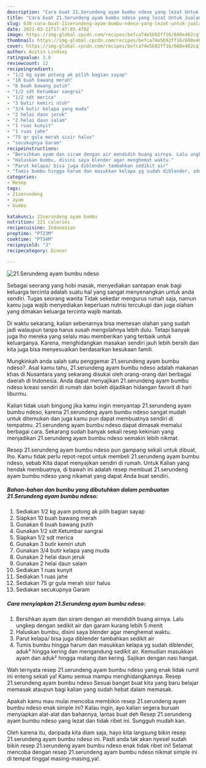 ```yaml
---
description: "Cara buat 21.Serundeng ayam bumbu ndeso yang lezat Untuk Jualan"
title: "Cara buat 21.Serundeng ayam bumbu ndeso yang lezat Untuk Jualan"
slug: 630-cara-buat-21serundeng-ayam-bumbu-ndeso-yang-lezat-untuk-jualan
date: 2021-03-21T17:47:03.470Z
image: https://img-global.cpcdn.com/recipes/befca74e5b92ff16/680x482cq70/21serundeng-ayam-bumbu-ndeso-foto-resep-utama.jpg
thumbnail: https://img-global.cpcdn.com/recipes/befca74e5b92ff16/680x482cq70/21serundeng-ayam-bumbu-ndeso-foto-resep-utama.jpg
cover: https://img-global.cpcdn.com/recipes/befca74e5b92ff16/680x482cq70/21serundeng-ayam-bumbu-ndeso-foto-resep-utama.jpg
author: Austin Lindsey
ratingvalue: 3.8
reviewcount: 12
recipeingredient:
- "1/2 kg ayam potong ak pilih bagian sayap"
- "10 buah bawang merah"
- "6 buah bawang putih"
- "1/2 sdt Ketumbar sangrai"
- "1/2 sdt merica"
- "3 butir kemiri utuh"
- "3/4 butir kelapa yang muda"
- "2 helai daun jeruk"
- "2 helai daun salam"
- "1 ruas kunyit"
- "1 ruas jahe"
- "75 gr gula merah sisir halus"
- "secukupnya Garam"
recipeinstructions:
- "Bersihkan ayam dan siram dengan air mendidih buang airnya. Lalu ungkep dengan sedikit air dan garam kurang lebih 5 menit"
- "Haluskan bumbu, disini saya blender agar menghemat waktu."
- "Parut kelapa/ bisa juga diblender tambahkan sedikit air"
- "Tumis bumbu hingga harum dan masukkan kelapa yg sudah diblender, aduk² hingga kering dan mengandung sedikit air. Kemudian masukkan ayam dan aduk² hingga matang dan kering. Sajikan dengan nasi hangat."
categories:
- Resep
tags:
- 21serundeng
- ayam
- bumbu

katakunci: 21serundeng ayam bumbu 
nutrition: 221 calories
recipecuisine: Indonesian
preptime: "PT23M"
cooktime: "PT34M"
recipeyield: "3"
recipecategory: Dinner

---
```



![21.Serundeng ayam bumbu ndeso](https://img-global.cpcdn.com/recipes/befca74e5b92ff16/680x482cq70/21serundeng-ayam-bumbu-ndeso-foto-resep-utama.jpg)

Sebagai seorang yang hobi masak, menyediakan santapan enak bagi keluarga tercinta adalah suatu hal yang sangat menyenangkan untuk anda sendiri. Tugas seorang  wanita Tidak sekedar mengurus rumah saja, namun kamu juga wajib menyediakan keperluan nutrisi tercukupi dan juga olahan yang dimakan keluarga tercinta wajib mantab.

Di waktu  sekarang, kalian sebenarnya bisa memesan olahan yang sudah jadi walaupun tanpa harus susah mengolahnya lebih dulu. Tetapi banyak juga lho mereka yang selalu mau memberikan yang terbaik untuk keluarganya. Karena, menghidangkan masakan sendiri jauh lebih bersih dan kita juga bisa menyesuaikan berdasarkan kesukaan famili. 



Mungkinkah anda salah satu penggemar 21.serundeng ayam bumbu ndeso?. Asal kamu tahu, 21.serundeng ayam bumbu ndeso adalah makanan khas di Nusantara yang sekarang disukai oleh orang-orang dari berbagai daerah di Indonesia. Anda dapat menyajikan 21.serundeng ayam bumbu ndeso kreasi sendiri di rumah dan boleh dijadikan hidangan favorit di hari liburmu.

Kalian tidak usah bingung jika kamu ingin menyantap 21.serundeng ayam bumbu ndeso, karena 21.serundeng ayam bumbu ndeso sangat mudah untuk ditemukan dan juga kamu pun dapat membuatnya sendiri di tempatmu. 21.serundeng ayam bumbu ndeso dapat dimasak memalui berbagai cara. Sekarang sudah banyak sekali resep kekinian yang menjadikan 21.serundeng ayam bumbu ndeso semakin lebih nikmat.

Resep 21.serundeng ayam bumbu ndeso pun gampang sekali untuk dibuat, lho. Kamu tidak perlu repot-repot untuk membeli 21.serundeng ayam bumbu ndeso, sebab Kita dapat menyajikan sendiri di rumah. Untuk Kalian yang hendak membuatnya, di bawah ini adalah resep membuat 21.serundeng ayam bumbu ndeso yang nikamat yang dapat Anda buat sendiri.

<!--inarticleads1-->

##### Bahan-bahan dan bumbu yang dibutuhkan dalam pembuatan 21.Serundeng ayam bumbu ndeso:

1. Sediakan 1/2 kg ayam potong ak pilih bagian sayap
1. Siapkan 10 buah bawang merah
1. Gunakan 6 buah bawang putih
1. Gunakan 1/2 sdt Ketumbar sangrai
1. Siapkan 1/2 sdt merica
1. Gunakan 3 butir kemiri utuh
1. Gunakan 3/4 butir kelapa yang muda
1. Gunakan 2 helai daun jeruk
1. Gunakan 2 helai daun salam
1. Sediakan 1 ruas kunyit
1. Sediakan 1 ruas jahe
1. Sediakan 75 gr gula merah sisir halus
1. Sediakan secukupnya Garam




<!--inarticleads2-->

##### Cara menyiapkan 21.Serundeng ayam bumbu ndeso:

1. Bersihkan ayam dan siram dengan air mendidih buang airnya. Lalu ungkep dengan sedikit air dan garam kurang lebih 5 menit
1. Haluskan bumbu, disini saya blender agar menghemat waktu.
1. Parut kelapa/ bisa juga diblender tambahkan sedikit air
1. Tumis bumbu hingga harum dan masukkan kelapa yg sudah diblender, aduk² hingga kering dan mengandung sedikit air. Kemudian masukkan ayam dan aduk² hingga matang dan kering. Sajikan dengan nasi hangat.




Wah ternyata resep 21.serundeng ayam bumbu ndeso yang enak tidak rumit ini enteng sekali ya! Kamu semua mampu menghidangkannya. Resep 21.serundeng ayam bumbu ndeso Sesuai banget buat kita yang baru belajar memasak ataupun bagi kalian yang sudah hebat dalam memasak.

Apakah kamu mau mulai mencoba membikin resep 21.serundeng ayam bumbu ndeso enak simple ini? Kalau ingin, ayo kalian segera buruan menyiapkan alat-alat dan bahannya, lantas buat deh Resep 21.serundeng ayam bumbu ndeso yang lezat dan tidak ribet ini. Sungguh mudah kan. 

Oleh karena itu, daripada kita diam saja, hayo kita langsung bikin resep 21.serundeng ayam bumbu ndeso ini. Pasti anda tak akan nyesel sudah bikin resep 21.serundeng ayam bumbu ndeso enak tidak ribet ini! Selamat mencoba dengan resep 21.serundeng ayam bumbu ndeso nikmat simple ini di tempat tinggal masing-masing,ya!.

